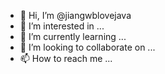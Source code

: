 - 👋 Hi, I’m @jiangwblovejava
- 👀 I’m interested in ...
- 🌱 I’m currently learning ...
- 💞️ I’m looking to collaborate on ...
- 📫 How to reach me ...

<!---
jiangwblovejava/jiangwblovejava is a ✨ special ✨ repository because its `README.md` (this file) appears on your GitHub profile.
You can click the Preview link to take a look at your changes.
--->
